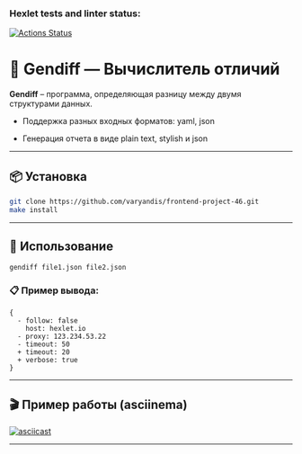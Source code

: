 ### Hexlet tests and linter status:
[![Actions Status](https://github.com/varyandis/frontend-project-46/actions/workflows/hexlet-check.yml/badge.svg)](https://github.com/varyandis/frontend-project-46/actions)

# 📘 Gendiff — Вычислитель отличий

**Gendiff** – программа, определяющая разницу между двумя структурами данных.

- Поддержка разных входных форматов: yaml, json

- Генерация отчета в виде plain text, stylish и json

---

## 📦 Установка

```bash
git clone https://github.com/varyandis/frontend-project-46.git
make install
```

---

## 🚀 Использование

```bash
gendiff file1.json file2.json
```

### 📋 Пример вывода:

```
{
  - follow: false
    host: hexlet.io
  - proxy: 123.234.53.22
  - timeout: 50
  + timeout: 20
  + verbose: true
}
```

---

## 🎬 Пример работы (asciinema)

[![asciicast](https://asciinema.org/a/M6zw5nrgMTRNLbQEFjEMLm4pn.svg)](https://asciinema.org/a/M6zw5nrgMTRNLbQEFjEMLm4pn)

---
